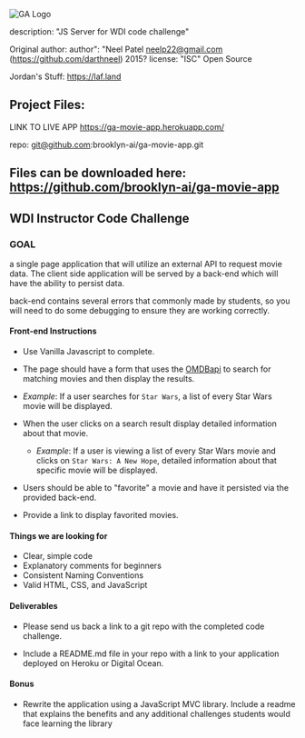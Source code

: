 
![GA Logo](https://raw.github.com/generalassembly/ga-ruby-on-rails-for-devs/master/images/ga.png)

description: "JS Server for WDI code challenge"

Original author: 
author": "Neel Patel <neelp22@gmail.com> (https://github.com/darthneel) 2015?
license: "ISC" Open Source


Jordan's Stuff:  https://laf.land

Project Files:
-------------------------------------------
LINK TO LIVE APP 
https://ga-movie-app.herokuapp.com/

repo:  git@github.com:brooklyn-ai/ga-movie-app.git

Files can be downloaded here:
https://github.com/brooklyn-ai/ga-movie-app
-------------------------------------------



## WDI Instructor Code Challenge

### GOAL 

a single page application that will utilize an external API to request movie data. The client side application will be served by a back-end which will have the ability to persist data.

back-end contains several errors that commonly made by students, so you will need to do some debugging to ensure they are working correctly.


#### Front-end Instructions

- Use Vanilla Javascript to complete.

- The page should have a form that uses the [OMDBapi](http://www.omdbapi.com/) to search for matching movies and then display the results.
 - *Example*: If a user searches for `Star Wars`, a list of every Star Wars movie will be displayed.

- When the user clicks on a search result display detailed information about that movie.
  - *Example*: If a user is viewing a list of every Star Wars movie and clicks on `Star Wars: A New Hope`, detailed information about that specific movie will be displayed.

- Users should be able to "favorite" a movie and have it persisted via the provided back-end.

- Provide a link to display favorited movies.

#### Things we are looking for

- Clear, simple code
- Explanatory comments for beginners
- Consistent Naming Conventions
- Valid HTML, CSS, and JavaScript

#### Deliverables

- Please send us back a link to a git repo with the completed code challenge. 

- Include a README.md file in your repo with a link to your application deployed on Heroku or Digital Ocean.

#### Bonus

- Rewrite the application using a JavaScript MVC library. Include a readme that explains the benefits and any additional challenges students would face learning the library
